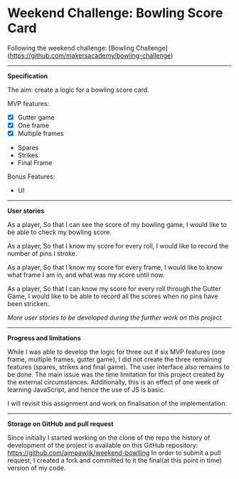 # Weekend Challenge: Bowling Score Card
Following the weekend challenge: [Bowling Challenge] (https://github.com/makersacademy/bowling-challenge)
***
**Specification**

The aim: create a logic for a bowling score card.

MVP features:
- [x] Gutter game
- [x] One frame
- [x] Multiple frames
- Spares
- Strikes
- Final Frame

Bonus Features:

- UI
***
**User stories**

As a player,
So that I can see the score of my bowling game,
I would like to be able to check my bowling score.

As a player,
So that I know my score for every roll,
I would like to record the number of pins I stroke.

As a player,
So that I know my score for every frame,
I would like to know what frame I am in, and what was my score until now.

As a player,
So that I can know my score for every roll through the Gutter Game,
I would like to be able to record all the scores when no pins have been stricken.

*More user stories to be developed during the further work on this project.*
***

**Progress and limitations**

While I was able to develop the logic for three out if six MVP features (one frame, multiple frames, gutter game), I did not create the three remaining features (spares, strikes and final game). The user interface also remains to be done. The main issue was the time limitation for this project created by the external circumstances. Additionally, this is an effect of one week of learning JavaScript, and hence the use of JS is basic.

I will revisit this assignment and work on finalisation of the implementation.

***
**Storage on GitHub and pull request**

Since initially I started working on the clone of the repo the history of development of the project is available on this GitHub repository: https://github.com/ajmpawlik/weekend-bowlling In order to submit a pull request, I created a fork and committed to it the final(at this point in time) version of my code.
